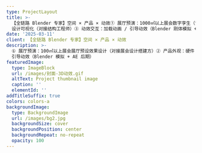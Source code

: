 ```yaml
---
type: ProjectLayout
title: >-
  【全链路 Blender 专家】空间 × 产品 × 动效① 展厅预演：1000㎡以上展会数字孪生（含灯光布局模拟）② 产品外观：硬件 ID
  设计可视化（对接结构工程师）③ 动效交互：加载动画 / 引导动效（Blender 刚体模拟 + AE 后期）
date: '2025-03-11'
client: 【全链路 Blender 专家】空间 × 产品 × 动效
description: >-
  ① 展厅预演：100㎡以上展会展厅预设效果设计（对接展会设计搭建方）② 产品外观：硬件 ID 设计可视化（对接结构工程师）③ 动效交互：加载动画 /
  引导动效（Blender 模拟 + AE 后期）
featuredImage:
  type: ImageBlock
  url: /images/封面-3D动效.gif
  altText: Project thumbnail image
  caption: ''
  elementId: ''
addTitleSuffix: true
colors: colors-a
backgroundImage:
  type: BackgroundImage
  url: /images/bg2.jpg
  backgroundSize: cover
  backgroundPosition: center
  backgroundRepeat: no-repeat
  opacity: 100
---
```


